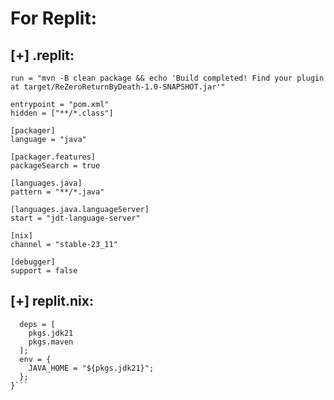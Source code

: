 # For Replit:
## [+] .replit:
```compile = "mvn -B clean compile"
run = "mvn -B clean package && echo 'Build completed! Find your plugin at target/ReZeroReturnByDeath-1.0-SNAPSHOT.jar'"

entrypoint = "pom.xml"
hidden = ["**/*.class"]

[packager]
language = "java"

[packager.features]
packageSearch = true

[languages.java]
pattern = "**/*.java"

[languages.java.languageServer]
start = "jdt-language-server"

[nix]
channel = "stable-23_11"

[debugger]
support = false
```


## [+] replit.nix:
```{ pkgs }: {
  deps = [
    pkgs.jdk21
    pkgs.maven
  ];
  env = {
    JAVA_HOME = "${pkgs.jdk21}";
  };
}```
